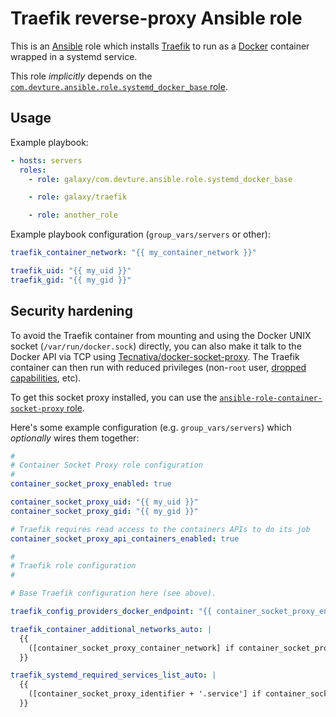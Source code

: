 <!--
SPDX-FileCopyrightText: 2022 - 2024 Slavi Pantaleev

SPDX-License-Identifier: AGPL-3.0-or-later
-->

# Traefik reverse-proxy Ansible role

This is an [Ansible](https://www.ansible.com/) role which installs [Traefik](https://traefik.io/) to run as a [Docker](https://www.docker.com/) container wrapped in a systemd service.

This role *implicitly* depends on the [`com.devture.ansible.role.systemd_docker_base` role](https://github.com/devture/com.devture.ansible.role.systemd_docker_base).

## Usage

Example playbook:

```yaml
- hosts: servers
  roles:
    - role: galaxy/com.devture.ansible.role.systemd_docker_base

    - role: galaxy/traefik

    - role: another_role
```

Example playbook configuration (`group_vars/servers` or other):

```yaml
traefik_container_network: "{{ my_container_network }}"

traefik_uid: "{{ my_uid }}"
traefik_gid: "{{ my_gid }}"
```

## Security hardening

To avoid the Traefik container from mounting and using the Docker UNIX socket (`/var/run/docker.sock`) directly, you can also make it talk to the Docker API via TCP using [Tecnativa/docker-socket-proxy](https://github.com/Tecnativa/docker-socket-proxy). The Traefik container can then run with reduced privileges (non-`root` user, [dropped capabilities](https://docs.docker.com/engine/reference/run/#runtime-privilege-and-linux-capabilities), etc).

To get this socket proxy installed, you can use the [`ansible-role-container-socket-proxy` role](https://github.com/mother-of-all-self-hosting/ansible-role-container-socket-proxy).

Here's some example configuration (e.g. `group_vars/servers`) which *optionally* wires them together:

```yaml
#
# Container Socket Proxy role configuration
#
container_socket_proxy_enabled: true

container_socket_proxy_uid: "{{ my_uid }}"
container_socket_proxy_gid: "{{ my_gid }}"

# Traefik requires read access to the containers APIs to do its job
container_socket_proxy_api_containers_enabled: true

#
# Traefik role configuration
#

# Base Traefik configuration here (see above).

traefik_config_providers_docker_endpoint: "{{ container_socket_proxy_endpoint if container_socket_proxy_enabled else 'unix:///var/run/docker.sock' }}"

traefik_container_additional_networks_auto: |
  {{
    ([container_socket_proxy_container_network] if container_socket_proxy_enabled else [])
  }}

traefik_systemd_required_services_list_auto: |
  {{
    ([container_socket_proxy_identifier + '.service'] if container_socket_proxy_enabled else [])
  }}
```
